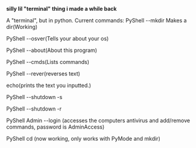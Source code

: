 **silly lil "terminal" thing i made a while back**

A "terminal", but in python.
Current commands:
PyShell --mkdir Makes a dir(Working)

PyShell --osver(Tells your about your os)

PyShell --about(About this program)

PyShell --cmds(Lists commands)

PyShell --rever(reverses text)

echo(prints the text you inputted.)

PyShell --shutdown -s

PyShell --shutdown -r

PyShell Admin --login (accesses the computers antivirus and add/remove commands, password is AdminAccess)

PyShell cd (now working, only works with PyMode and mkdir)



